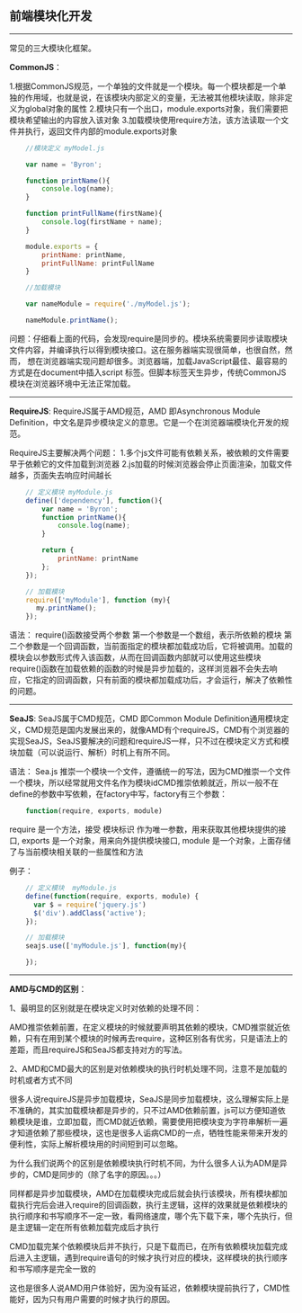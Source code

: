 ## 前端模块化开发
---

常见的三大模块化框架。

**CommonJS**：

1.根据CommonJS规范，一个单独的文件就是一个模块。每一个模块都是一个单独的作用域，也就是说，在该模块内部定义的变量，无法被其他模块读取，除非定义为global对象的属性
2.模块只有一个出口，module.exports对象，我们需要把模块希望输出的内容放入该对象
3.加载模块使用require方法，该方法读取一个文件并执行，返回文件内部的module.exports对象

```javascript
	//模块定义 myModel.js

	var name = 'Byron';

	function printName(){
	    console.log(name);
	}

	function printFullName(firstName){
	    console.log(firstName + name);
	}

	module.exports = {
	    printName: printName,
	    printFullName: printFullName
	}

	//加载模块

	var nameModule = require('./myModel.js');

	nameModule.printName();
```
问题：仔细看上面的代码，会发现require是同步的。模块系统需要同步读取模块文件内容，并编译执行以得到模块接口。这在服务器端实现很简单，也很自然，然而， 想在浏览器端实现问题却很多。浏览器端，加载JavaScript最佳、最容易的方式是在document中插入script 标签。但脚本标签天生异步，传统CommonJS模块在浏览器环境中无法正常加载。

---

**RequireJS**:
RequireJS属于AMD规范，AMD 即Asynchronous Module Definition，中文名是异步模块定义的意思。它是一个在浏览器端模块化开发的规范。

RequireJS主要解决两个问题：
	1.多个js文件可能有依赖关系，被依赖的文件需要早于依赖它的文件加载到浏览器
	2.js加载的时候浏览器会停止页面渲染，加载文件越多，页面失去响应时间越长

```javascript
	// 定义模块 myModule.js
	define(['dependency'], function(){
	    var name = 'Byron';
	    function printName(){
	        console.log(name);
	    }

	    return {
	        printName: printName
	    };
	});

	// 加载模块
	require(['myModule'], function (my){
	　 my.printName();
	});
```

语法：
require()函数接受两个参数
第一个参数是一个数组，表示所依赖的模块
第二个参数是一个回调函数，当前面指定的模块都加载成功后，它将被调用。加载的模块会以参数形式传入该函数，从而在回调函数内部就可以使用这些模块
require()函数在加载依赖的函数的时候是异步加载的，这样浏览器不会失去响应，它指定的回调函数，只有前面的模块都加载成功后，才会运行，解决了依赖性的问题。


---

**SeaJS**:
SeaJS属于CMD规范，CMD 即Common Module Definition通用模块定义，CMD规范是国内发展出来的，就像AMD有个requireJS，CMD有个浏览器的实现SeaJS，SeaJS要解决的问题和requireJS一样，只不过在模块定义方式和模块加载（可以说运行、解析）时机上有所不同。

语法：
Sea.js 推崇一个模块一个文件，遵循统一的写法，因为CMD推崇一个文件一个模块，所以经常就用文件名作为模块idCMD推崇依赖就近，所以一般不在define的参数中写依赖，在factory中写，factory有三个参数：
```javascript
	function(require, exports, module)
```
require 是一个方法，接受 模块标识 作为唯一参数，用来获取其他模块提供的接口,
exports 是一个对象，用来向外提供模块接口,
module 是一个对象，上面存储了与当前模块相关联的一些属性和方法

例子：
```javascript
	// 定义模块  myModule.js
	define(function(require, exports, module) {
	  var $ = require('jquery.js')
	  $('div').addClass('active');
	});

	// 加载模块
	seajs.use(['myModule.js'], function(my){

	});
```

---


**AMD与CMD的区别**：


1、最明显的区别就是在模块定义时对依赖的处理不同：

AMD推崇依赖前置，在定义模块的时候就要声明其依赖的模块，CMD推崇就近依赖，只有在用到某个模块的时候再去require，这种区别各有优劣，只是语法上的差距，而且requireJS和SeaJS都支持对方的写法。

2、AMD和CMD最大的区别是对依赖模块的执行时机处理不同，注意不是加载的时机或者方式不同

很多人说requireJS是异步加载模块，SeaJS是同步加载模块，这么理解实际上是不准确的，其实加载模块都是异步的，只不过AMD依赖前置，js可以方便知道依赖模块是谁，立即加载，而CMD就近依赖，需要使用把模块变为字符串解析一遍才知道依赖了那些模块，这也是很多人诟病CMD的一点，牺牲性能来带来开发的便利性，实际上解析模块用的时间短到可以忽略。

为什么我们说两个的区别是依赖模块执行时机不同，为什么很多人认为ADM是异步的，CMD是同步的（除了名字的原因。。。）

同样都是异步加载模块，AMD在加载模块完成后就会执行该模块，所有模块都加载执行完后会进入require的回调函数，执行主逻辑，这样的效果就是依赖模块的执行顺序和书写顺序不一定一致，看网络速度，哪个先下载下来，哪个先执行，但是主逻辑一定在所有依赖加载完成后才执行

CMD加载完某个依赖模块后并不执行，只是下载而已，在所有依赖模块加载完成后进入主逻辑，遇到require语句的时候才执行对应的模块，这样模块的执行顺序和书写顺序是完全一致的



这也是很多人说AMD用户体验好，因为没有延迟，依赖模块提前执行了，CMD性能好，因为只有用户需要的时候才执行的原因。

